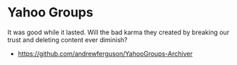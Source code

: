 
# Yahoo Groups

It was good while it lasted.  Will the bad karma they created by breaking our trust and deleting content ever diminish?

* https://github.com/andrewferguson/YahooGroups-Archiver
